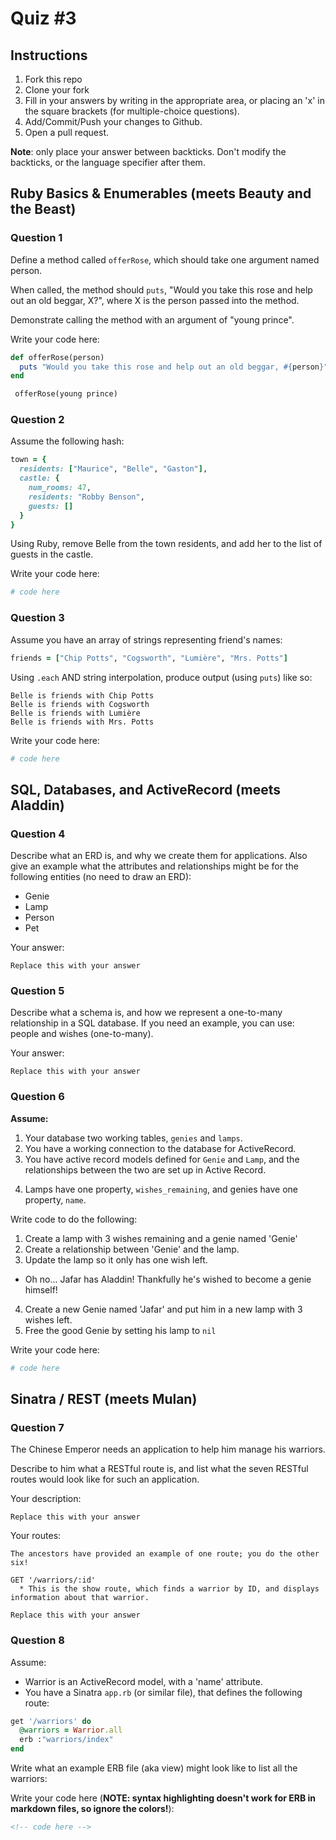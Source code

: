 # Quiz #3

## Instructions

1. Fork this repo
2. Clone your fork
3. Fill in your answers by writing in the appropriate area, or placing an 'x' in
the square brackets (for multiple-choice questions).
4. Add/Commit/Push your changes to Github.
5. Open a pull request.

**Note**: only place your answer between backticks. Don't modify the backticks,
or the language specifier after them.

## Ruby Basics & Enumerables (meets Beauty and the Beast)


### Question 1

Define a method called `offerRose`, which should take one argument named person.

When called, the method should `puts`, "Would you take this rose and help out
an old beggar, X?", where X is the person passed into the method.

Demonstrate calling the method with an argument of "young prince".

Write your code here:
```ruby
def offerRose(person)
  puts "Would you take this rose and help out an old beggar, #{person}"
end

 offerRose(young prince)
```

### Question 2

Assume the following hash:

```ruby
town = {
  residents: ["Maurice", "Belle", "Gaston"],
  castle: {
    num_rooms: 47,
    residents: "Robby Benson",
    guests: []
  }
}
```

Using Ruby, remove Belle from the town residents, and
add her to the list of guests in the castle.

Write your code here:
```ruby
# code here
```

### Question 3

Assume you have an array of strings representing friend's names:

```ruby
friends = ["Chip Potts", "Cogsworth", "Lumière", "Mrs. Potts"]
```

Using `.each` AND string interpolation, produce output (using `puts`) like so:

```
Belle is friends with Chip Potts
Belle is friends with Cogsworth
Belle is friends with Lumière
Belle is friends with Mrs. Potts
```

Write your code here:
```ruby
# code here
```

## SQL, Databases, and ActiveRecord (meets Aladdin)

### Question 4

Describe what an ERD is, and why we create them for applications. Also give an
example what the attributes and relationships might be for the following
entities (no need to draw an ERD):
<!-- Maybe clarify whether they're meant to give relationships between all four entities or... -->
* Genie
* Lamp
* Person
* Pet

Your answer:
```
Replace this with your answer
```

### Question 5

Describe what a schema is, and how we represent a one-to-many relationship in a
SQL database. If you need an example, you can use: people and wishes
(one-to-many).

Your answer:
```
Replace this with your answer
```

### Question 6

**Assume:**
1. Your database two working tables, `genies` and `lamps`.
2. You have a working connection to the database for ActiveRecord.
3. You have active record models defined for `Genie` and `Lamp`, and the
relationships between the two are set up in Active Record.
<!-- Do we want to specifiy what kind of relationship they have, in case some students aren't familiar with the mythology...? -->
4. Lamps have one property, `wishes_remaining`, and genies have one property, `name`.

Write code to do the following:

1. Create a lamp with 3 wishes remaining and a genie named 'Genie'
2. Create a relationship between 'Genie' and the lamp.
3. Update the lamp so it only has one wish left.
  * Oh no... Jafar has Aladdin! Thankfully he's wished to become a genie himself!
4. Create a new Genie named 'Jafar' and put him in a new lamp with 3 wishes left.
5. Free the good Genie by setting his lamp to `nil`


Write your code here:
```ruby
# code here
```

## Sinatra / REST (meets Mulan)

### Question 7

The Chinese Emperor needs an application to help him manage his warriors.
<!-- LOLZ. YES. -->

Describe to him what a RESTful route is, and list what the seven RESTful routes
would look like for such an application.

Your description:
```
Replace this with your answer
```
Your routes:
```
The ancestors have provided an example of one route; you do the other six!

GET '/warriors/:id'
  * This is the show route, which finds a warrior by ID, and displays information about that warrior.

Replace this with your answer
```

### Question 8

Assume:
* Warrior is an ActiveRecord model, with a 'name' attribute.
* You have a Sinatra `app.rb` (or similar file), that defines the following
route:

```ruby
get '/warriors' do
  @warriors = Warrior.all
  erb :"warriors/index"
end
```

Write what an example ERB file (aka view) might look like to list all the warriors:

Write your code here (**NOTE: syntax highlighting doesn't work for ERB in markdown files, so ignore the colors!**):
```html
<!-- code here -->
```

